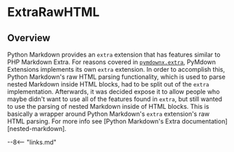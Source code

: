 # ExtraRawHTML

## Overview

Python Markdown provides an `extra` extension that has features similar to PHP Markdown Extra.  For reasons covered in [`pymdownx.extra`](./extra.md), PyMdown Extensions implements its own `extra` extension.  In order to accomplish this, Python Markdown's raw HTML parsing functionality, which is used to parse nested Markdown inside HTML blocks, had to be split out of the `extra` implementation.  Afterwards, it was decided expose it to allow people who maybe didn't want to use all of the features found in `extra`, but still wanted to use the parsing of nested Markdown inside of HTML blocks.  This is basically a wrapper around Python Markdown's `extra` extension's raw HTML parsing.  For more info see [Python Markdown's Extra documentation][nested-markdown].

--8<-- "links.md"
